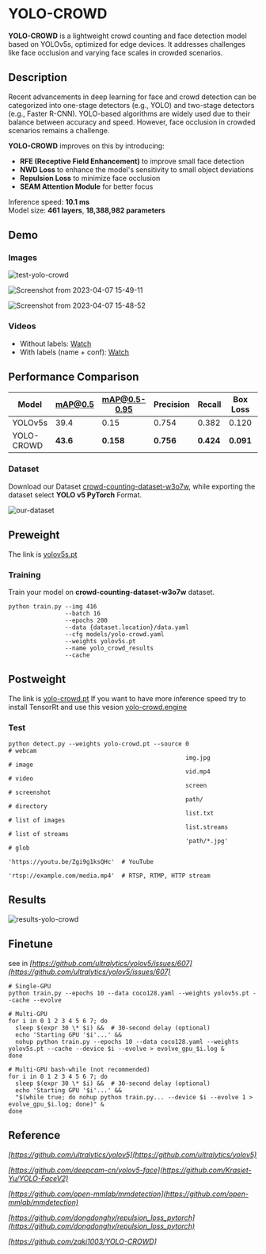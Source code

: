 # YOLO-CROWD

**YOLO-CROWD** is a lightweight crowd counting and face detection model based on YOLOv5s, optimized for edge devices. It addresses challenges like face occlusion and varying face scales in crowded scenarios.

## Description

Recent advancements in deep learning for face and crowd detection can be categorized into one-stage detectors (e.g., YOLO) and two-stage detectors (e.g., Faster R-CNN). YOLO-based algorithms are widely used due to their balance between accuracy and speed. However, face occlusion in crowded scenarios remains a challenge. 

**YOLO-CROWD** improves on this by introducing:
- **RFE (Receptive Field Enhancement)** to improve small face detection
- **NWD Loss** to enhance the model's sensitivity to small object deviations
- **Repulsion Loss** to minimize face occlusion
- **SEAM Attention Module** for better focus

Inference speed: **10.1 ms**  
Model size: **461 layers**, **18,388,982 parameters**

## Demo

### Images

![test-yolo-crowd](https://github.com/zaki1003/YOLO-CROWD/assets/65148928/6aed4956-1da5-4b98-ae8a-e7d9574b4054)

![Screenshot from 2023-04-07 15-49-11](https://github.com/zaki1003/YOLO-CROWD/assets/65148928/e435d92b-42f2-4152-bcad-b72268db8d0e)

![Screenshot from 2023-04-07 15-48-52](https://github.com/zaki1003/YOLO-CROWD/assets/65148928/2b5e3273-a697-472c-a201-0b23e5b2faa6)

### Videos
- Without labels: [Watch](https://github.com/zaki1003/YOLO-CROWD/assets/65148928/b0a57b00-ae72-4a5c-ad68-442be1889e0a)
- With labels (name + conf): [Watch](https://github.com/zaki1003/YOLO-CROWD/assets/65148928/44753430-c5ef-4c15-80c7-e0f328670aac)

## Performance Comparison

| Model         | mAP@0.5 | mAP@0.5-0.95 | Precision | Recall | Box Loss | Object Loss | Inference Time |
|---------------|---------|--------------|-----------|--------|----------|-------------|----------------|
| YOLOv5s       | 39.4    | 0.15         | 0.754     | 0.382  | 0.120    | 0.266       | **7 ms**       |
| YOLO-CROWD    | **43.6**| **0.158**    | **0.756** | **0.424**| **0.091** | **0.158**   | 10.1 ms        |

### Dataset

Download our Dataset [crowd-counting-dataset-w3o7w](https://universe.roboflow.com/crowd-dataset/crowd-counting-dataset-w3o7w), while exporting the dataset select **YOLO v5 PyTorch** Format.

![our-dataset](https://github.com/zaki1003/YOLO-CROWD/assets/65148928/7c574121-7eb5-450c-a61d-d259643d22fb)


## Preweight
The link is [yolov5s.pt](https://github.com/ultralytics/yolov5/releases/download/v5.0/yolov5s.pt)


### Training
Train your model on **crowd-counting-dataset-w3o7w** dataset.
```shell
python train.py --img 416
                --batch 16
                --epochs 200
                --data {dataset.location}/data.yaml
                --cfg models/yolo-crowd.yaml    
                --weights yolov5s.pt      
                --name yolo_crowd_results
                --cache
```

## Postweight
The link is [yolo-crowd.pt](https://drive.google.com/file/d/1xxXVCzseuzmHv7NoMQ03RVU_tDisWXjM/view?usp=sharing)
If you want to have more inference speed try to install TensorRt and use this vesion [yolo-crowd.engine](https://drive.google.com/file/d/1-189sscpNZBFaSHOz7dnEgAaFeUALiow/view?usp=sharing)


### Test
```shell
python detect.py --weights yolo-crowd.pt --source 0                               # webcam
                                                  img.jpg                         # image
                                                  vid.mp4                         # video
                                                  screen                          # screenshot
                                                  path/                           # directory
                                                  list.txt                        # list of images
                                                  list.streams                    # list of streams
                                                  'path/*.jpg'                    # glob
                                                  'https://youtu.be/Zgi9g1ksQHc'  # YouTube
                                                  'rtsp://example.com/media.mp4'  # RTSP, RTMP, HTTP stream
```



## Results

![results-yolo-crowd](https://github.com/zaki1003/YOLO-CROWD/assets/65148928/9e2d18ce-aaf6-4a20-91f0-d8d1eb88728c)


## Finetune
see in *[https://github.com/ultralytics/yolov5/issues/607](https://github.com/ultralytics/yolov5/issues/607)*
```shell
# Single-GPU
python train.py --epochs 10 --data coco128.yaml --weights yolov5s.pt --cache --evolve

# Multi-GPU
for i in 0 1 2 3 4 5 6 7; do
  sleep $(expr 30 \* $i) &&  # 30-second delay (optional)
  echo 'Starting GPU '$i'...' &&
  nohup python train.py --epochs 10 --data coco128.yaml --weights yolov5s.pt --cache --device $i --evolve > evolve_gpu_$i.log &
done

# Multi-GPU bash-while (not recommended)
for i in 0 1 2 3 4 5 6 7; do
  sleep $(expr 30 \* $i) &&  # 30-second delay (optional)
  echo 'Starting GPU '$i'...' &&
  "$(while true; do nohup python train.py... --device $i --evolve 1 > evolve_gpu_$i.log; done)" &
done
```

## Reference
*[https://github.com/ultralytics/yolov5](https://github.com/ultralytics/yolov5)*


*[https://github.com/deepcam-cn/yolov5-face](https://github.com/Krasjet-Yu/YOLO-FaceV2)*


*[https://github.com/open-mmlab/mmdetection](https://github.com/open-mmlab/mmdetection)*


*[https://github.com/dongdonghy/repulsion_loss_pytorch](https://github.com/dongdonghy/repulsion_loss_pytorch)*


*[https://github.com/zaki1003/YOLO-CROWD]*
